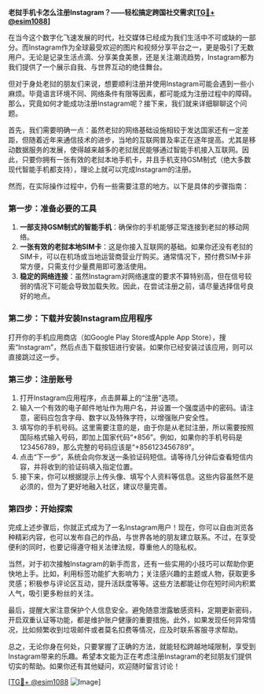 **老挝手机卡怎么注册Instagram？——轻松搞定跨国社交需求[[TG💪+ @esim1088](https://t.me/s/esim1088)]**

在当今这个数字化飞速发展的时代，社交媒体已经成为我们生活中不可或缺的一部分。而Instagram作为全球最受欢迎的图片和视频分享平台之一，更是吸引了无数用户。无论是记录生活点滴、分享美食美景，还是关注潮流趋势，Instagram都为我们提供了一个展示自我、与世界互动的绝佳舞台。

但对于身处老挝的朋友们来说，想要顺利注册并使用Instagram可能会遇到一些小麻烦。毕竟语言环境不同、网络条件有限等因素，都可能成为注册过程中的障碍。那么，究竟如何才能成功注册Instagram呢？接下来，我们就来详细聊聊这个问题。

首先，我们需要明确一点：虽然老挝的网络基础设施相较于发达国家还有一定差距，但随着近年来通信技术的进步，当地的互联网普及率正在逐年提高。尤其是移动数据服务的发展，使得越来越多的老挝居民能够通过智能手机接入互联网。因此，只要你拥有一张有效的老挝本地手机卡，并且手机支持GSM制式（绝大多数现代智能手机都支持），理论上就可以完成Instagram的注册。

然而，在实际操作过程中，仍有一些需要注意的地方。以下是具体的步骤指南：

### 第一步：准备必要的工具

1. **一部支持GSM制式的智能手机**：确保你的手机能够正常连接到老挝的移动网络。
2. **一张有效的老挝本地SIM卡**：这是你接入互联网的基础。如果你还没有老挝的SIM卡，可以在机场或当地运营商营业厅购买。通常情况下，预付费SIM卡非常方便，只需支付少量费用即可激活使用。
3. **稳定的网络连接**：虽然Instagram对网络速度的要求不算特别高，但在信号较弱的情况下可能会导致加载失败。因此，在尝试注册之前，请尽量选择信号良好的地点。

### 第二步：下载并安装Instagram应用程序

打开你的手机应用商店（如Google Play Store或Apple App Store），搜索“Instagram”，然后点击下载按钮进行安装。如果你已经安装过该应用，则可以直接跳过这一步。

### 第三步：注册账号

1. 打开Instagram应用程序，点击屏幕上的“注册”选项。
2. 输入一个有效的电子邮件地址作为用户名，并设置一个强度适中的密码。请注意，密码应包含字母、数字以及特殊字符，以增强账户安全性。
3. 填写你的手机号码。这里需要注意的是，由于你是从老挝注册，所以需要按照国际格式输入号码，即加上国家代码“+856”。例如，如果你的手机号码是123456789，那么完整的号码应该是“+856123456789”。
4. 点击“下一步”，系统会向你发送一条验证码短信。请等待几分钟后查看短信内容，并将收到的验证码填入指定位置。
5. 接下来，你可以根据提示上传头像、填写个人资料等信息。这些内容虽然不是必须的，但为了更好地融入社区，建议尽量完善。

### 第四步：开始探索

完成上述步骤后，你就正式成为了一名Instagram用户！现在，你可以自由浏览各种精彩内容，也可以发布自己的作品，与世界各地的朋友建立联系。不过，在享受便利的同时，也要记得遵守相关法律法规，尊重他人的隐私权。

当然，对于初次接触Instagram的新手而言，还有一些实用的小技巧可以帮助你更快地上手。比如，利用标签功能扩大影响力；关注感兴趣的主题或人物，获取更多灵感；积极参与评论区互动，提升活跃度等等。这些方法都能让你在短时间内积累人气，吸引更多粉丝的关注。

最后，提醒大家注意保护个人信息安全。避免随意泄露敏感资料，定期更新密码，开启双重认证等功能，都是维护账户健康的重要措施。此外，如果发现任何异常情况，比如频繁收到垃圾邮件或者莫名扣费等情况，应及时联系客服寻求帮助。

总之，无论你身在何处，只要掌握了正确的方法，就能轻松跨越地域限制，享受到Instagram带来的乐趣。希望本文能为正在考虑注册Instagram的老挝朋友们提供切实的帮助。如果你还有其他疑问，欢迎随时留言讨论！

[[TG💪+ @esim1088](https://t.me/s/esim1088) ![Image](https://i.postimg.cc/4NQfJmqS/Snipaste-2025-05-13-00-14-12.png)]